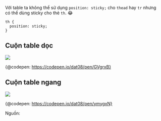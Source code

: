 Với table ta không thể sử dụng ```position: sticky;``` cho `thead` hay `tr` nhưng có thể dùng sticky cho thẻ `th`. :joy:

```
th {
  position: sticky;
}
```
## Cuộn table dọc
![](https://images.viblo.asia/6c6fb685-9c25-443d-9969-0acb6b3d1aa4.gif)

{@codepen: https://codepen.io/dat08/pen/GVgrxB}

## Cuộn table ngang
![](https://images.viblo.asia/dd6815ad-b7d6-4938-a977-1fa049aef975.gif)

{@codepen: https://codepen.io/dat08/pen/ymygxN}

Nguồn: